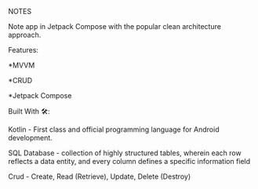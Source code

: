 NOTES

Note app in Jetpack Compose with the popular clean architecture approach.

Features:

*MVVM 

*CRUD

*Jetpack Compose

Built With 🛠:

Kotlin - First class and official programming language for Android development.

SQL Database -  collection of highly structured tables, wherein each row reflects a data entity, and every column defines a specific information field

Crud -  Create, Read (Retrieve), Update, Delete (Destroy)
